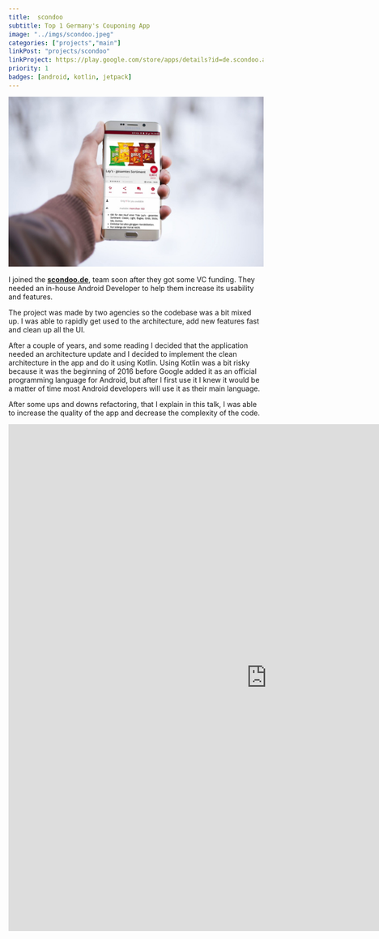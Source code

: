 ```yaml
---
title:  scondoo
subtitle: Top 1 Germany's Couponing App
image: "../imgs/scondoo.jpeg"
categories: ["projects","main"]
linkPost: "projects/scondoo"
linkProject: https://play.google.com/store/apps/details?id=de.scondoo.android
priority: 1
badges: [android, kotlin, jetpack]
---
```


![scondoo](../imgs/scondoo.jpeg)

I joined the <b>[scondoo.de](https://scondoo.de)</b>, team soon after they got some VC funding. They needed an in-house Android Developer to help them increase its usability and features.

The project was made by two agencies so the codebase was a bit mixed up. I was able to rapidly get used to the architecture, add new features fast and clean up all the UI.

After a couple of years, and some reading I decided that the application needed an architecture update and I decided to implement the clean architecture in the app and do it using Kotlin. Using Kotlin was a bit risky because it was the beginning of 2016 before Google added it as an official programming language for Android, but after I first use it I knew it would be a matter of time most Android developers will use it as their main language.

After some ups and downs refactoring, that I explain in this talk, I was able to increase the quality of the app and decrease the complexity of the code.

<iframe width="1020" height="1000" src="https://www.youtube.com/embed/4m774bHxRJE?rel=0" frameborder="0" allow="autoplay; encrypted-media" allowfullscreen></iframe>
